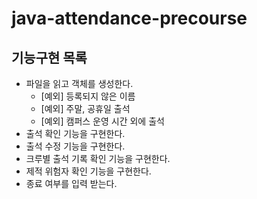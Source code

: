 # java-attendance-precourse

## 기능구현 목록

- 파일을 읽고 객체를 생성한다.
  - [예외] 등록되지 않은 이름
  - [예외] 주말, 공휴일 출석
  - [예외] 캠퍼스 운영 시간 외에 출석
- 출석 확인 기능을 구현한다.
- 출석 수정 기능을 구현한다.
- 크루별 출석 기록 확인 기능을 구현한다.
- 제적 위험자 확인 기능을 구현한다.
- 종료 여부를 입력 받는다.